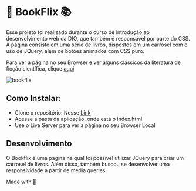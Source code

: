 # :cinema: BookFlix :books:

Esse projeto foi realizado durante o curso de introdução ao desenvolvimento web da DIO, que também é responsável por parte do CSS. A página consiste em uma série de livros, dispostos em um carrosel com o uso de JQuery, além de botões animados com CSS puro.

Para ver a página no seu Browser e ver alguns clássicos da literatura de ficção científica, clique [aqui](https://marinavdac.github.io/bookflix/)

![bookflix](https://user-images.githubusercontent.com/76450683/194684359-3c379a3b-e89c-42d6-bf1f-e36a74b68e8a.gif)

## Como Instalar:

* Clone o repositório: Nesse [Link](git@github.com:Marinavdac/bookflix.git)
* Acesse a pasta da aplicação, onde está o index.html
* Use o Live Server para ver a página no seu Browser Local

## Desenvolvimento

O Bookflix é uma pagina na qual foi possível utilizar JQuery para criar um carrosel de livros. Além disso, também buscou se desenvolver uma responsividade a partir de media queries.


Made with 🖤
